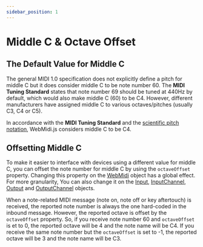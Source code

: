 ```yaml
---
sidebar_position: 1
---
```


# Middle C & Octave Offset

## The Default Value for Middle C

The general MIDI 1.0 specification does not explicitly define a pitch for middle C but it does 
consider middle C to be note number 60. The **MIDI Tuning Standard** states that note number 69
should be tuned at 440Hz by default, which would also make middle C (60) to be C4. However, 
different manufacturers have assigned middle C to various octaves/pitches (usually C3, C4 or C5).

In accordance with the **MIDI Tuning Standard** and the 
[scientific pitch notation](https://en.wikipedia.org/wiki/Scientific_pitch_notation), WebMidi.js 
considers middle C to be C4. 

## Offsetting Middle C

To make it easier to interface with devices using a different value for middle C, you can offset the 
note number for middle C by using the `octaveOffset` property. Changing this property on the 
[WebMidi](http://localhost:3000/webmidi/api/classes/WebMidi) object has a global effect. For more
granularity, You can also change it on the [Input](http://localhost:3000/webmidi/api/classes/Input),
[InputChannel](http://localhost:3000/webmidi/api/classes/InputChannel), 
[Output](http://localhost:3000/webmidi/api/classes/Output) and 
[OutputChannel](http://localhost:3000/webmidi/api/classes/OutputChannel) objects.

When a note-related MIDI message (note on, note off or key aftertouch) is received, the reported 
note number is always the one hard-coded in the inbound message. However, the reported octave is 
offset by the `octaveOffset` property. So, if you receive note number 60 and `octaveOffset` is et to
0, the reported octave will be 4 and the note name will be C4. If you receive the same note number
but the `octaveOffset` is set to -1, the reported octave will be 3 and the note name will be C3. 
